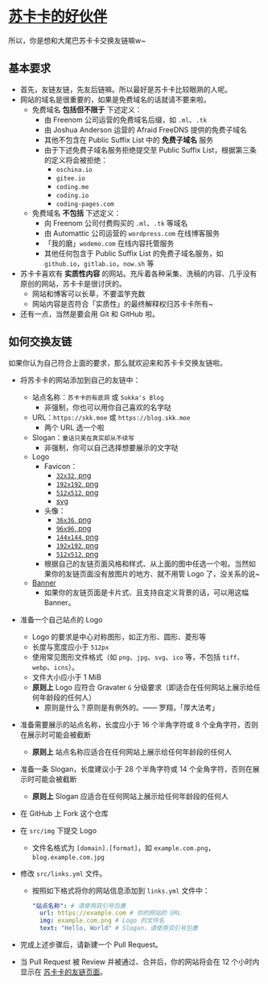 # [苏卡卡的好伙伴](https://blog.skk.moe/links/)

所以，你是想和大尾巴苏卡卡交换友链嘛w~

## 基本要求

- 首先，友链友链，先友后链嘛。所以最好是苏卡卡比较眼熟的人呢。
- 网站的域名是很重要的，如果是免费域名的话就请不要来啦。
  - 免费域名 **包括但不限于** 下述定义：
    - 由 Freenom 公司运营的免费域名后缀，如 `.ml`、`.tk`
    - 由 Joshua Anderson 运营的 Afraid FreeDNS 提供的免费子域名
    - 其他不包含在 Public Suffix List 中的 **免费子域名** 服务
    - 由于下述免费子域名服务拒绝提交至 Public Suffix List，根据第三条的定义将会被拒绝：
      - `oschina.io`
      - `gitee.io`
      - `coding.me`
      - `coding.io`
      - `coding-pages.com`
  - 免费域名 **不包括** 下述定义：
    - 向 Freenom 公司付费购买的 `.ml`、`.tk` 等域名
    - 由 Automattic 公司运营的 `wordpress.com` 在线博客服务
    - 「我的磨」`wodemo.com` 在线内容托管服务
    - 其他任何包含于 Public Suffix List 的免费子域名服务，如 `github.io`，`gitlab.io`，`now.sh` 等
- 苏卡卡喜欢有 **实质性内容** 的网站。充斥着各种采集、洗稿的内容、几乎没有原创的网站，苏卡卡是很讨厌的。
  - 网站和博客可以长草，不要滥竽充数
  - 网站内容是否符合「实质性」的最终解释权归苏卡卡所有~
- 还有一点，当然是要会用 Git 和 GitHub 啦。

## 如何交换友链

如果你认为自己符合上面的要求，那么就欢迎来和苏卡卡交换友链啦。

- 将苏卡卡的网站添加到自己的友链中：
  - 站点名称：`苏卡卡的有底洞` 或 `Sukka's Blog`
    - 非强制，你也可以用你自己喜欢的名字哒
  - URL：`https://skk.moe` 或 `https://blog.skk.moe`
    - 两个 URL 选一个啦
  - Slogan：`童话只美在真实却从不续写`
    - 非强制，你可以自己选择想要展示的文字哒
  - Logo
    - Favicon：
      - [`32x32`, png](https://cdn.skk.moe/favicon/favicon-32x32.png)
      - [`192x192`, png](https://cdn.skk.moe/favicon/android-chrome-192x192.png)
      - [`512x512`, png](https://cdn.skk.moe/favicon/android-chrome-512x512.png)
      - [svg](https://cdn.skk.moe/favicon/safari-pinned-tab.svg)
    - 头像：
      - [`36x36`, png](https://cdn.skk.moe/avatar/36x36.png)
      - [`96x96`, png](https://cdn.skk.moe/avatar/96x96.png)
      - [`144x144`, png](https://cdn.skk.moe/avatar/144x144.png)
      - [`192x192`, png](https://cdn.skk.moe/avatar/192x192.png)
      - [`512x512`, png](https://cdn.skk.moe/avatar/512x512.png)
    - 根据自己的友链页面风格和样式、从上面的图中任选一个啦。当然如果你的友链页面没有放图片的地方、就不用管 Logo 了，没关系的说~
  - [Banner](https://cdn.skk.moe/img/banner.png)
    - 如果你的友链页面是卡片式、且支持自定义背景的话，可以用这幅 Banner。

- 准备一个自己站点的 Logo
  - Logo 的要求是中心对称图形，如正方形、圆形、菱形等
  - 长度与宽度应小于 `512px`
  - 使用常见图形文件格式（如 `png`、`jpg`、`svg`、`ico` 等，不包括 `tiff`、`webp`、`icns`）。
  - 文件大小应小于 1 MiB
  - **原则上** Logo 应符合 Gravater `G` 分级要求（即适合在任何网站上展示给任何年龄段的任何人）
    - 原则是什么？原则是有例外的。—— 罗翔，「厚大法考」

- 准备需要展示的站点名称，长度应小于 16 个半角字符或 8 个全角字符，否则在展示时可能会被截断
  - **原则上** 站点名称应适合在任何网站上展示给任何年龄段的任何人

- 准备一条 Slogan，长度建议小于 28 个半角字符或 14 个全角字符，否则在展示时可能会被截断
  - **原则上** Slogan 应适合在任何网站上展示给任何年龄段的任何人

- 在 GitHub 上 Fork 这个仓库
- 在 `src/img` 下提交 Logo
  - 文件名格式为 `[domain].[format]`，如 `example.com.png`，`blog.example.com.jpg`

- 修改 `src/links.yml` 文件。
  - 按照如下格式将你的网站信息添加到 `links.yml` 文件中：
    ```yaml
    "站点名称": # 请使用双引号包裹
      url: https://example.com # 你的网站的 URL
      img: example.com.png # Logo 的文件名
      text: "Hello, World" # Slogan，请使用双引号包裹

- 完成上述步骤后，请新建一个 Pull Request。
- 当 Pull Request 被 Review 并被通过、合并后，你的网站将会在 12 个小时内显示在 [苏卡卡的友链页面](https://blog.skk.moe/links/)。
